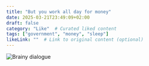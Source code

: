 ```yaml
---
title: "But you work all day for money"
date: 2025-03-21T23:49:09+02:00
draft: false
category: "Like"  # Curated liked content
tags: ["government", "money", "sleep"]
likeLink: ""  # Link to original content (optional)
---
```

![Brainy dialogue](/img/like/goingtosleep.jpg)